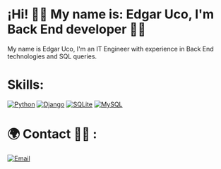 # ¡Hi! 👋🏻 My name is: Edgar Uco, I'm Back End developer 👨‍💻


My name is Edgar Uco, I'm an IT Engineer with experience in Back End technologies and SQL queries.

# Skills:


[![Python](https://img.shields.io/badge/Python-14354C?style=for-the-badge&logo=python&logoColor=white)]()
[![Django](https://img.shields.io/badge/Django-092E20?style=for-the-badge&logo=django&logoColor=white)]()
[![SQLite](https://img.shields.io/badge/SQLite-07405E?style=for-the-badge&logo=sqlite&logoColor=white)]()
[![MySQL](https://img.shields.io/badge/MySQL-00000F?style=for-the-badge&logo=mysql&logoColor=white)]()

# 🌍 Contact 👨‍💻 :
[![Email](https://img.shields.io/badge/edgar.uco.gomez@gmail.com-personal_email-D14836?style=for-the-badge&logo=gmail&logoColor=white&labelColor=101010)](mailto:edgar.uco.gomez@gmail.com)
